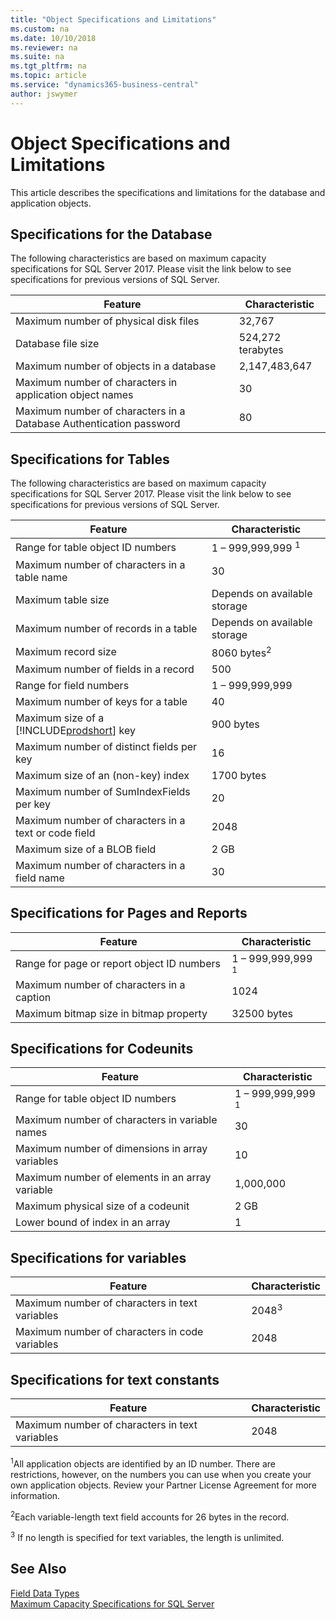 ```yaml
---
title: "Object Specifications and Limitations"
ms.custom: na
ms.date: 10/10/2018
ms.reviewer: na
ms.suite: na
ms.tgt_pltfrm: na
ms.topic: article
ms.service: "dynamics365-business-central"
author: jswymer
---
```

# Object Specifications and Limitations

This article describes the specifications and limitations for the database and application objects.  
  
## Specifications for the Database
 
The following characteristics are based on maximum capacity specifications for SQL Server 2017. Please visit the link below to see specifications for previous versions of SQL Server.

|Feature|Characteristic|  
|-------------|--------------------|  
|Maximum number of physical disk files|32,767|  
|Database file size|524,272 terabytes|  
|Maximum number of objects in a database|2,147,483,647|  
|Maximum number of characters in application object names|30|  
|Maximum number of characters in a Database Authentication password|80|  

## Specifications for Tables
  
The following characteristics are based on maximum capacity specifications for SQL Server 2017. Please visit the link below to see specifications for previous versions of SQL Server.

|Feature|Characteristic|  
|-------------|--------------------|  
|Range for table object ID numbers|1 – 999,999,999 <sup>1</sup>|  
|Maximum number of characters in a table name|30|  
|Maximum table size|Depends on available storage|  
|Maximum number of records in a table|Depends on available storage|  
|Maximum record size|8060 bytes<sup>2</sup>|  
|Maximum number of fields in a record|500|  
|Range for field numbers|1 – 999,999,999|  
|Maximum number of keys for a table|40|  
|Maximum size of a [!INCLUDE[prodshort](../developer/includes/prodshort.md)] key|900 bytes|  
|Maximum number of distinct fields per key|16|  
|Maximum size of an (non-key) index|1700 bytes|  
|Maximum number of SumIndexFields per key|20|  
|Maximum number of characters in a text or code field|2048|  
|Maximum size of a BLOB field|2 GB|  
|Maximum number of characters in a field name|30|  
  
## Specifications for Pages and Reports  
  
|Feature|Characteristic|  
|-------------|--------------------|  
|Range for page or report object ID numbers|1 – 999,999,999 <sup>1</sup>|  
|Maximum number of characters in a caption|1024|  
|Maximum bitmap size in bitmap property|32500 bytes|  
  
## Specifications for Codeunits  
  
|Feature|Characteristic|  
|-------------|--------------------|  
|Range for table object ID numbers|1 – 999,999,999 <sup>1</sup>|  
|Maximum number of characters in variable names|30|  
|Maximum number of dimensions in array variables|10|  
|Maximum number of elements in an array variable|1,000,000|  
|Maximum physical size of a codeunit|2 GB|  
|Lower bound of index in an array|1|  

  
## Specifications for variables  
  
|Feature|Characteristic|  
|-------------|--------------------|  
|Maximum number of characters in text variables|2048<sup>3</sup>|   
|Maximum number of characters in code variables|2048|  

## Specifications for text constants  
  
|Feature|Characteristic|  
|-------------|--------------------|  
|Maximum number of characters in text variables|2048|   
  
<sup>1</sup>All application objects are identified by an ID number. There are restrictions, however, on the numbers you can use when you create your own application objects. Review your Partner License Agreement for more information. 

<sup>2</sup>Each variable-length text field accounts for 26 bytes in the record. 

<sup>3</sup> If no length is specified for text variables, the length is unlimited.  
  
## See Also  
 [Field Data Types](datatypes/devenv-field-data-types.md)   
 [Maximum Capacity Specifications for SQL Server](http://go.microsoft.com/fwlink/?LinkId=302003)

